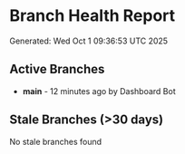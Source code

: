 # Branch Health Report
Generated: Wed Oct  1 09:36:53 UTC 2025

## Active Branches
- **main** - 12 minutes ago by Dashboard Bot

## Stale Branches (>30 days)
No stale branches found
